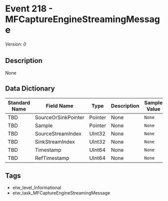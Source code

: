 # Event 218 - MFCaptureEngineStreamingMessage
###### Version: 0

## Description
None

## Data Dictionary
|Standard Name|Field Name|Type|Description|Sample Value|
|---|---|---|---|---|
|TBD|SourceOrSinkPointer|Pointer|None|`None`|
|TBD|Sample|Pointer|None|`None`|
|TBD|SourceStreamIndex|UInt32|None|`None`|
|TBD|SinkStreamIndex|UInt32|None|`None`|
|TBD|Timestamp|UInt64|None|`None`|
|TBD|RefTimestamp|UInt64|None|`None`|

## Tags
* etw_level_Informational
* etw_task_MFCaptureEngineStreamingMessage